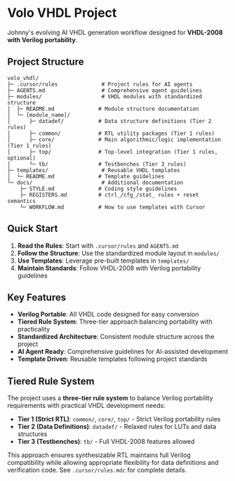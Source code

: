 # Volo VHDL Project

Johnny's evolving AI VHDL generation workflow designed for **VHDL-2008 with Verilog portability**.

## Project Structure

```
volo_vhdl/
├─ .cursor/rules              # Project rules for AI agents
├─ AGENTS.md                  # Comprehensive agent guidelines
├─ modules/                   # VHDL modules with standardized structure
│  ├─ README.md              # Module structure documentation
│  └─ [module_name]/
│      ├─ datadef/           # Data structure definitions (Tier 2 rules)
│      ├─ common/            # RTL utility packages (Tier 1 rules)
│      ├─ core/              # Main algorithmic/logic implementation (Tier 1 rules)
│      ├─ top/               # Top-level integration (Tier 1 rules, optional)
│      └─ tb/                # Testbenches (Tier 3 rules)
├─ templates/                 # Reusable VHDL templates
│  └─ README.md              # Template guidelines
└─ docs/                      # Additional documentation
    ├─ STYLE.md              # Coding style guidelines
    ├─ REGISTERS.md          # ctrl_/cfg_/stat_ rules + reset semantics
    └─ WORKFLOW.md           # How to use templates with Cursor
```

## Quick Start

1. **Read the Rules**: Start with `.cursor/rules` and `AGENTS.md`
2. **Follow the Structure**: Use the standardized module layout in `modules/`
3. **Use Templates**: Leverage pre-built templates in `templates/`
4. **Maintain Standards**: Follow VHDL-2008 with Verilog portability guidelines

## Key Features

- **Verilog Portable**: All VHDL code designed for easy conversion
- **Tiered Rule System**: Three-tier approach balancing portability with practicality
- **Standardized Architecture**: Consistent module structure across the project
- **AI Agent Ready**: Comprehensive guidelines for AI-assisted development
- **Template Driven**: Reusable templates following project standards

## Tiered Rule System

The project uses a **three-tier rule system** to balance Verilog portability requirements with practical VHDL development needs:

- **Tier 1 (Strict RTL)**: `common/`, `core/`, `top/` - Strict Verilog portability rules
- **Tier 2 (Data Definitions)**: `datadef/` - Relaxed rules for LUTs and data structures  
- **Tier 3 (Testbenches)**: `tb/` - Full VHDL-2008 features allowed

This approach ensures synthesizable RTL maintains full Verilog compatibility while allowing appropriate flexibility for data definitions and verification code. See `.cursor/rules.mdc` for complete details.
